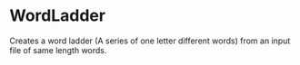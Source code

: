 # WordLadder
Creates a word ladder (A series of one letter different words) from an input file of same length words. 
